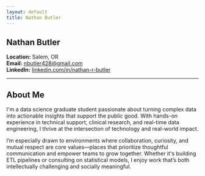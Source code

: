 ```yaml
---
layout: default
title: Nathan Butler
---
```


## Nathan Butler

**Location:** Salem, OR  
**Email:** [nbutler428@gmail.com](mailto:nbutler428@gmail.com)  
**LinkedIn:** [linkedin.com/in/nathan-r-butler](https://www.linkedin.com/in/nathan-r-butler/)

---

## About Me

I'm a data science graduate student passionate about turning complex data into actionable insights that support the public good. With hands-on experience in technical support, clinical research, and real-time data engineering, I thrive at the intersection of technology and real-world impact.

I’m especially drawn to environments where collaboration, curiosity, and mutual respect are core values—places that prioritize thoughtful communication and empower teams to grow together. Whether it's building ETL pipelines or consulting on statistical models, I enjoy work that’s both intellectually challenging and socially meaningful.

